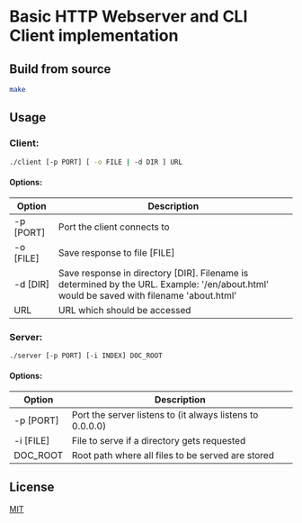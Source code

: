 # Basic HTTP Webserver and CLI Client implementation 

## Build from source
```bash
make
```

## Usage

### Client:
```bash
./client [-p PORT] [ -o FILE | -d DIR ] URL
```
#### Options:
| Option    | Description                                                                                                                              |
|-----------|------------------------------------------------------------------------------------------------------------------------------------------|
| -p [PORT] | Port the client connects to                                                                                                              |
| -o [FILE] | Save response to file [FILE]                                                                                                             |
| -d [DIR]  | Save response in directory [DIR]. Filename is determined by the URL. Example: '/en/about.html' would be saved with filename 'about.html' |
| URL       | URL which should be accessed                                                                                                             |

### Server:
```bash
./server [-p PORT] [-i INDEX] DOC_ROOT
```
#### Options:
| Option    | Description                                               |
|-----------|-----------------------------------------------------------|
| -p [PORT] | Port the server listens to (it always listens to 0.0.0.0) |
| -i [FILE] | File to serve if a directory gets requested               |
| DOC_ROOT  | Root path where all files to be served are stored         |

## License
[MIT](LICENSE)
